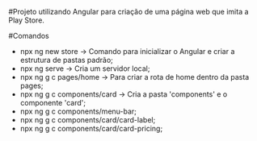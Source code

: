 #Projeto utilizando Angular para criação de uma página web que imita a Play Store.

#Comandos
- npx ng new store -> Comando para inicializar o Angular e criar a estrutura de pastas padrão;
- npx ng serve -> Cria um servidor local;
- npx ng g c pages/home -> Para criar a rota de home dentro da pasta pages;
- npx ng g c components/card -> Cria a pasta 'components' e o componente 'card';
- npx ng g c components/menu-bar;
- npx ng g c components/card/card-label;
- npx ng g c components/card/card-pricing;